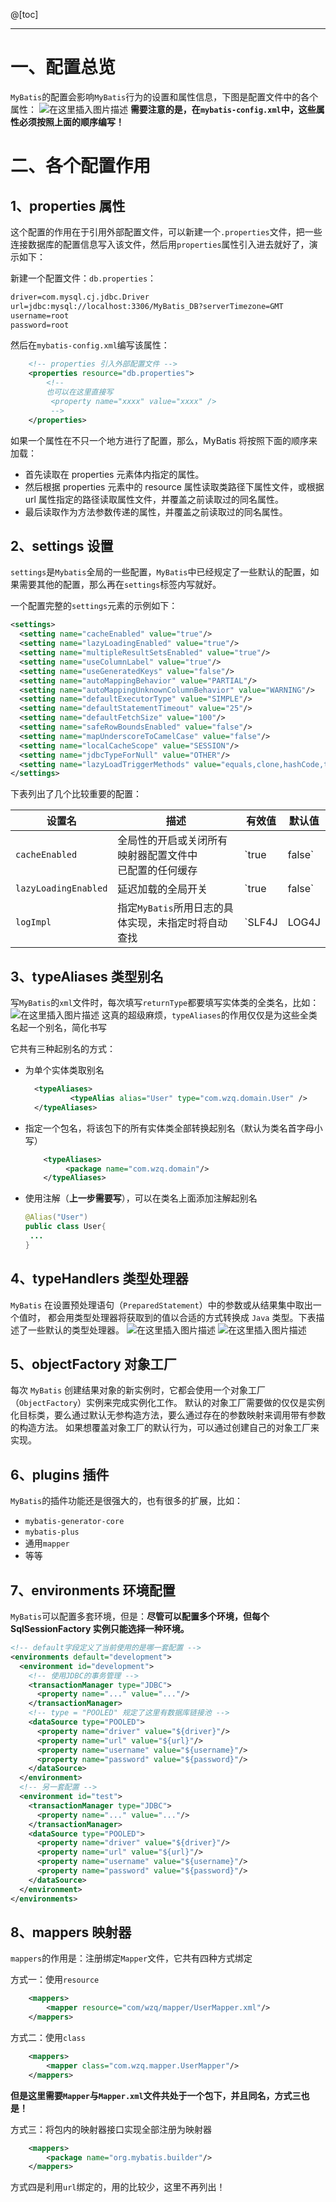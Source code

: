 ﻿@[toc]

---
# 一、配置总览

`MyBatis`的配置会影响`MyBatis`行为的设置和属性信息，下图是配置文件中的各个属性：
![在这里插入图片描述](https://img-blog.csdnimg.cn/2021012215475667.png?x-oss-process=image/watermark,type_ZmFuZ3poZW5naGVpdGk,shadow_10,text_aHR0cHM6Ly9ibG9nLmNzZG4ubmV0L2xlc2lsZXFpbg==,size_16,color_FFFFFF,t_70)
**需要注意的是，在`mybatis-config.xml`中，这些属性必须按照上面的顺序编写！**

# 二、各个配置作用
## 1、properties 属性
这个配置的作用在于引用外部配置文件，可以新建一个`.properties`文件，把一些连接数据库的配置信息写入该文件，然后用`properties`属性引入进去就好了，演示如下：

新建一个配置文件：`db.properties`：

```xml
driver=com.mysql.cj.jdbc.Driver
url=jdbc:mysql://localhost:3306/MyBatis_DB?serverTimezone=GMT
username=root
password=root
```
然后在`mybatis-config.xml`编写该属性：
```xml
    <!-- properties 引入外部配置文件 -->
    <properties resource="db.properties">
        <!-- 
        也可以在这里直接写
         <property name="xxxx" value="xxxx" />
         -->
    </properties>
```
如果一个属性在不只一个地方进行了配置，那么，MyBatis 将按照下面的顺序来加载：

- 首先读取在 properties 元素体内指定的属性。
- 然后根据 properties 元素中的 resource 属性读取类路径下属性文件，或根据 url 属性指定的路径读取属性文件，并覆盖之前读取过的同名属性。
- 最后读取作为方法参数传递的属性，并覆盖之前读取过的同名属性。
## 2、settings 设置
`settings`是`Mybatis`全局的一些配置，`MyBatis`中已经规定了一些默认的配置，如果需要其他的配置，那么再在`settings`标签内写就好。

一个配置完整的`settings`元素的示例如下：
```xml
<settings>
  <setting name="cacheEnabled" value="true"/>
  <setting name="lazyLoadingEnabled" value="true"/>
  <setting name="multipleResultSetsEnabled" value="true"/>
  <setting name="useColumnLabel" value="true"/>
  <setting name="useGeneratedKeys" value="false"/>
  <setting name="autoMappingBehavior" value="PARTIAL"/>
  <setting name="autoMappingUnknownColumnBehavior" value="WARNING"/>
  <setting name="defaultExecutorType" value="SIMPLE"/>
  <setting name="defaultStatementTimeout" value="25"/>
  <setting name="defaultFetchSize" value="100"/>
  <setting name="safeRowBoundsEnabled" value="false"/>
  <setting name="mapUnderscoreToCamelCase" value="false"/>
  <setting name="localCacheScope" value="SESSION"/>
  <setting name="jdbcTypeForNull" value="OTHER"/>
  <setting name="lazyLoadTriggerMethods" value="equals,clone,hashCode,toString"/>
</settings>
```
下表列出了几个比较重要的配置：

| 设置名 | 描述 | 有效值 | 默认值 |
| -- | -- | -- | -- |
| `cacheEnabled` | 全局性的开启或关闭所有映射器配置文件中<br>已配置的任何缓存 | `true | false` | `true` |
| `lazyLoadingEnabled` | 延迟加载的全局开关 | `true | false` | `false` |
| `logImpl` | 指定`MyBatis`所用日志的具体实现，未指定时将自动查找 | `SLF4J | LOG4J | LOG4J2 | JDK_LOGGING | COMMONS_LOGGING | NO_LOGGING` | 未设置 |

## 3、typeAliases 类型别名
写`MyBatis`的`xml`文件时，每次填写`returnType`都要填写实体类的全类名，比如：
![在这里插入图片描述](https://img-blog.csdnimg.cn/20210122160942591.png)
这真的超级麻烦，`typeAliases`的作用仅仅是为这些全类名起一个别名，简化书写

它共有三种起别名的方式：

- 为单个实体类取别名
  ```xml
    <typeAliases>
        	<typeAlias alias="User" type="com.wzq.domain.User" />
    </typeAliases>
   ```
- 指定一个包名，将该包下的所有实体类全部转换起别名（默认为类名首字母小写）
   ```xml
       <typeAliases>
        	<package name="com.wzq.domain"/>
       </typeAliases>
   ```
- 使用注解（**上一步需要写**），可以在类名上面添加注解起别名
   ```java
   @Alias("User")
   public class User{ 
   	...
   }
   ```

## 4、typeHandlers 类型处理器
`MyBatis` 在设置预处理语句（`PreparedStatement`）中的参数或从结果集中取出一个值时， 都会用类型处理器将获取到的值以合适的方式转换成 `Java` 类型。下表描述了一些默认的类型处理器。
![在这里插入图片描述](https://img-blog.csdnimg.cn/20210122162205783.png?x-oss-process=image/watermark,type_ZmFuZ3poZW5naGVpdGk,shadow_10,text_aHR0cHM6Ly9ibG9nLmNzZG4ubmV0L2xlc2lsZXFpbg==,size_16,color_FFFFFF,t_70)
![在这里插入图片描述](https://img-blog.csdnimg.cn/20210122162231794.png?x-oss-process=image/watermark,type_ZmFuZ3poZW5naGVpdGk,shadow_10,text_aHR0cHM6Ly9ibG9nLmNzZG4ubmV0L2xlc2lsZXFpbg==,size_16,color_FFFFFF,t_70)

## 5、objectFactory 对象工厂
每次 `MyBatis` 创建结果对象的新实例时，它都会使用一个对象工厂（`ObjectFactory`）实例来完成实例化工作。 默认的对象工厂需要做的仅仅是实例化目标类，要么通过默认无参构造方法，要么通过存在的参数映射来调用带有参数的构造方法。 如果想覆盖对象工厂的默认行为，可以通过创建自己的对象工厂来实现。
## 6、plugins 插件
`MyBatis`的插件功能还是很强大的，也有很多的扩展，比如：

- `mybatis-generator-core`
- `mybatis-plus`
- 通用`mapper`
- 等等
## 7、environments 环境配置
`MyBatis`可以配置多套环境，但是：**尽管可以配置多个环境，但每个 SqlSessionFactory 实例只能选择一种环境。**


```xml
<!-- default字段定义了当前使用的是哪一套配置 -->
<environments default="development">
  <environment id="development">
    <!-- 使用JDBC的事务管理 -->
    <transactionManager type="JDBC">
      <property name="..." value="..."/>
    </transactionManager>
    <!-- type = "POOLED" 规定了这里有数据库链接池 -->
    <dataSource type="POOLED">
      <property name="driver" value="${driver}"/>
      <property name="url" value="${url}"/>
      <property name="username" value="${username}"/>
      <property name="password" value="${password}"/>
    </dataSource>
  </environment>
  <!-- 另一套配置 -->
  <environment id="test">
    <transactionManager type="JDBC">
      <property name="..." value="..."/>
    </transactionManager>
    <dataSource type="POOLED">
      <property name="driver" value="${driver}"/>
      <property name="url" value="${url}"/>
      <property name="username" value="${username}"/>
      <property name="password" value="${password}"/>
    </dataSource>
  </environment>
</environments>
```

## 8、mappers 映射器
`mappers`的作用是：注册绑定`Mapper`文件，它共有四种方式绑定

方式一：使用`resource`
```xml
    <mappers>
        <mapper resource="com/wzq/mapper/UserMapper.xml"/>
    </mappers>
```
方式二：使用`class`
```xml
    <mappers>
        <mapper class="com.wzq.mapper.UserMapper"/>
    </mappers>
```
**但是这里需要`Mapper`与`Mapper.xml`文件共处于一个包下，并且同名，方式三也是！**

方式三：将包内的映射器接口实现全部注册为映射器
```xml
	<mappers>
  		<package name="org.mybatis.builder"/>
	</mappers>
```
方式四是利用`url`绑定的，用的比较少，这里不再列出！
